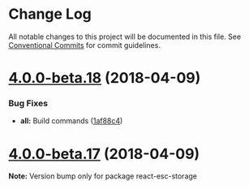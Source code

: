 # Change Log

All notable changes to this project will be documented in this file.
See [Conventional Commits](https://conventionalcommits.org) for commit guidelines.

<a name="4.0.0-beta.18"></a>
# [4.0.0-beta.18](https://github.com/TriPSs/react-esc/compare/v4.0.0-beta.17...v4.0.0-beta.18) (2018-04-09)


### Bug Fixes

* **all:** Build commands ([1af88c4](https://github.com/TriPSs/react-esc/commit/1af88c4))




<a name="4.0.0-beta.17"></a>
# [4.0.0-beta.17](https://github.com/TriPSs/react-esc/compare/v4.0.0-beta.14...v4.0.0-beta.17) (2018-04-09)




**Note:** Version bump only for package react-esc-storage
